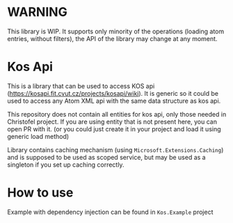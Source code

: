 # WARNING

This library is WIP. It supports only minority of the operations (loading atom entries, without filters), the API of the library may change at any moment.

# Kos Api
This is a library that can be used to access KOS api (https://kosapi.fit.cvut.cz/projects/kosapi/wiki). It is generic so it could be used to access any Atom XML api with the same data structure as kos api.

This repository does not contain all entities for kos api, only those needed in Christofel project. If you are using entity that is not present here, you can open PR with it. (or you could just create it in your project and load it using generic load method)

Library contains caching mechanism (using `Microsoft.Extensions.Caching`) and is supposed to be used as scoped service, but may be used as a singleton if you set up caching correctly.

# How to use

Example with dependency injection can be found in `Kos.Example` project
